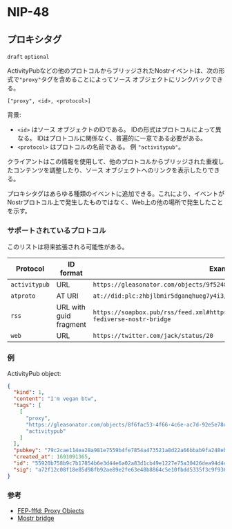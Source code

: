 NIP-48
======

プロキシタグ
----------

`draft` `optional`

ActivityPubなどの他のプロトコルからブリッジされたNostrイベントは、次の形式で`"proxy"`タグを含めることによってソース オブジェクトにリンクバックできる。

```
["proxy", <id>, <protocol>]
```

背景:

- `<id>` はソース オブジェクトのIDである。 IDの形式はプロトコルによって異なる。 IDはプロトコルに関係なく、普遍的に一意である必要がある。
- `<protocol>` はプロトコルの名前である。 例 `"activitypub"`。

クライアントはこの情報を使用して、他のプロトコルからブリッジされた重複したコンテンツを調整したり、ソース オブジェクトへのリンクを表示したりできる。

プロキシタグはあらゆる種類のイベントに追加できる。これにより、イベントがNostrプロトコル上で発生したものではなく、Web上の他の場所で発生したことを示す。

### サポートされているプロトコル

このリストは将来拡張される可能性がある。

| Protocol | ID format | Example |
| -------- | --------- | ------- |
| `activitypub` | URL | `https://gleasonator.com/objects/9f524868-c1a0-4ee7-ad51-aaa23d68b526` |
| `atproto` | AT URI | `at://did:plc:zhbjlbmir5dganqhueg7y4i3/app.bsky.feed.post/3jt5hlibeol2i` |
| `rss` | URL with guid fragment | `https://soapbox.pub/rss/feed.xml#https%3A%2F%2Fsoapbox.pub%2Fblog%2Fmostr-fediverse-nostr-bridge` |
| `web` | URL | `https://twitter.com/jack/status/20` |

### 例

ActivityPub object:

```json
{
  "kind": 1,
  "content": "I'm vegan btw",
  "tags": [
    [
      "proxy",
      "https://gleasonator.com/objects/8f6fac53-4f66-4c6e-ac7d-92e5e78c3e79",
      "activitypub"
    ]
  ],
  "pubkey": "79c2cae114ea28a981e7559b4fe7854a473521a8d22a66bbab9fa248eb820ff6",
  "created_at": 1691091365,
  "id": "55920b758b9c7b17854b6e3d44e6a02a83d1cb49e1227e75a30426dea94d4cb2",
  "sig": "a72f12c08f18e85d98fb92ae89e2fe63e48b8864c5e10fbdd5335f3c9f936397a6b0a7350efe251f8168b1601d7012d4a6d0ee6eec958067cf22a14f5a5ea579"
}
```

### 参考

- [FEP-fffd: Proxy Objects](https://codeberg.org/fediverse/fep/src/branch/main/fep/fffd/fep-fffd.md)
- [Mostr bridge](https://mostr.pub/)